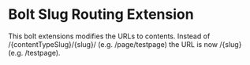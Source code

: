 Bolt Slug Routing Extension
===========================

This bolt extensions modifies the URLs to contents. Instead of /{contentTypeSlug}/{slug}/ (e.g. /page/testpage) the URL
is now /{slug} (e.g. /testpage).